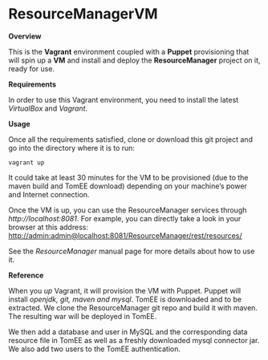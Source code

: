 # ResourceManagerVM

**Overview**

This is the **Vagrant** environment coupled with a **Puppet** provisioning that will spin up a **VM** and install and deploy the **ResourceManager** project on it, ready for use. 

**Requirements**

In order to use this Vagrant environment, you need to install the latest *VirtualBox* and *Vagrant*. 

**Usage**

Once all the requirements satisfied, clone or download this git project and go into the directory where it is to run: 
```
vagrant up
```
It could take at least 30 minutes for the VM to be provisioned (due to the maven build and TomEE download) depending on your machine’s power and Internet connection.

Once the VM is up, you can use the ResourceManager services through _http://localhost:8081_. For example, you can directly take a look in your browser at this address: 
[http://admin:admin@localhost:8081/ResourceManager/rest/resources/](http://admin:admin@localhost:8081/ResourceManager/rest/resources/)

See the _ResourceManager_ manual page for more details about how to use it.

**Reference**

When you _up_ Vagrant, it will provision the VM with Puppet. Puppet will install _openjdk, git, maven and mysql_. TomEE is downloaded and to be extracted. We clone the ResourceManager git repo and build it with maven. The resulting war will be deployed in TomEE. 

We then add a database and user in MySQL and the corresponding data resource file in TomEE as well as a freshly downloaded mysql connector jar. 
We also add two users to the TomEE authentication. 
